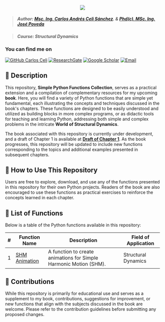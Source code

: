 <div align="center">
    <img src="https://github.com/Normando1945/Normando1945.github.io/assets/62081230/1ac0bf1d-67cd-43f6-87b0-141417a606db">
</div>

>##### Author:                 [Msc. Ing. Carlos Andrés Celi Sánchez](https://www.researchgate.net/profile/Carlos-Celi). & [Phd(c). MSc. Ing. José Poveda](https://www.torrefuerte.com)

>##### Course:                 Structural Dynamics


### **You can find me on**
[![GitHub Carlos Celi](https://img.shields.io/github/followers/Normando1945?label=follow&style=social)](https://github.com/Normando1945)
[![ResearchGate](https://img.shields.io/badge/-ResearchGate-00CCBB?style=social&logo=researchgate)](https://www.researchgate.net/profile/Carlos-Celi)
[![Google Scholar](https://img.shields.io/badge/-Google%20Scholar-4285F4?style=social&logo=google)](https://scholar.google.com.ec/citations?hl=es&user=yR4Gz7kAAAAJ)
<a href="Carlos Celi:normando1945@gmail.com"><img alt="Email" src="https://img.shields.io/badge/Email-normando1945@gmail.com-blue?style=flat&logo=gmail"></a>


## :open_book: Description

This repository, **Simple Python Functions Collection**, serves as a practical extension and a compilation of complementary resources for my upcoming **book**. Here, you will find a variety of Python functions that are simple yet fundamental, each illustrating the concepts and techniques discussed in the book's chapters. These functions are designed to be easily understood and utilized as building blocks in more complex programs, or as didactic tools for teaching and learning Python, addressing both simple and complex problems in the intricate **World of Structural Dynamics**.

The book associated with this repository is currently under development, and a draft of Chapter 1 is available at **[Draft of Chapter 1](https://normando1945.github.io/Cap1_draft_DE_Carlos_Celi.html)**. As the book progresses, this repository will be updated to include new functions corresponding to the topics and additional examples presented in subsequent chapters.


## :ledger: How to Use This Repository

Users are free to explore, download, and use any of the functions presented in this repository for their own Python projects. Readers of the book are also encouraged to use these functions as practical exercises to reinforce the concepts learned in each chapter.

## :scroll: List of Functions

Below is a table of the Python functions available in this repository:

| #  | Function Name | Description | Field of Application | 
| -- | --------------------- | ----------- | ----------- |
| 1  | [SHM Animation](https://github.com/Normando1945/Simple-Python-Functions-Collection/tree/main/fun_SHM_animation) | A function to create animations for Simple Harmonic Motion (SHM). | Structural Dynamics   |


## :muscle: Contributions

While this repository is primarily for educational use and serves as a supplement to my book, contributions, suggestions for improvement, or new functions that align with the subjects discussed in the book are welcome. Please refer to the contribution guidelines before submitting any proposed changes.
